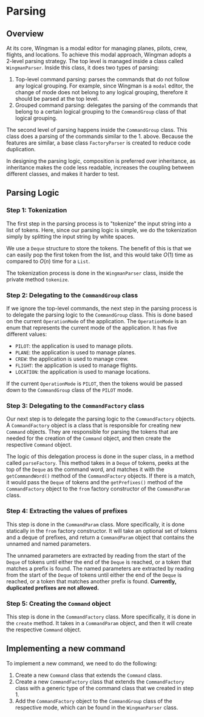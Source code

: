 # Parsing

## Overview

At its core, Wingman is a modal editor for managing planes, pilots, crew,
flights, and locations. To achieve this modal approach,
Wingman adopts a 2-level parsing strategy. The top level is managed inside a
class called `WingmanParser`. Inside this class, it does two types of parsing:

1. Top-level command parsing: parses the commands that do not follow any
   logical grouping. For example, since Wingman is a `modal` editor, the
   change of mode does not belong to any logical grouping, therefore it
   should be parsed at the top level.
2. Grouped command parsing: delegates the parsing of the commands that
   belong to a certain logical grouping to the `CommandGroup` class of that
   logical grouping.

The second level of parsing happens inside the `CommandGroup` class. This
class does a parsing of the commands similar to the 1. above. Because the
features are similar, a base class `FactoryParser` is created to reduce code
duplication.

In designing the parsing logic, composition is preferred over inheritance,
as inheritance makes the code less readable, increases the coupling between
different classes, and makes it harder to test.

## Parsing Logic

### Step 1: Tokenization

The first step in the parsing process is to "tokenize" the input string into
a list of tokens. Here, since our parsing logic is simple, we do the
tokenization simply by splitting the input string by white spaces.

We use a `Deque` structure to store the tokens. The benefit of this is that
we can easily pop the first token from the list, and this would take $O(1)$
time as compared to $O(n)$ time for a `List`.

The tokenization process is done in the `WingmanParser` class, inside the
private method `tokenize`.

### Step 2: Delegating to the `CommandGroup` class

If we ignore the top-level commands, the next step in the parsing process is
to delegate the parsing logic to the `CommandGroup` class. This is done
based on the current `OperationMode` of the application. The `OperationMode`
is an enum that represents the current mode of the application. It has five
different values:

- `PILOT`: the application is used to manage pilots.
- `PLANE`: the application is used to manage planes.
- `CREW`: the application is used to manage crew.
- `FLIGHT`: the application is used to manage flights.
- `LOCATION`: the application is used to manage locations.

If the current `OperationMode` is `PILOT`, then the tokens would be passed
down to the `CommandGroup` class of the `PILOT` mode.

### Step 3: Delegating to the `CommandFactory` class

Our next step is to delegate the parsing logic to the `CommandFactory`
objects. A `CommandFactory` object is a class that is responsible for
creating new `Command` objects. They are responsible for parsing the tokens
that are needed for the creation of the `Command` object, and then create
the respective `Command` object.

The logic of this delegation process is done in the super class, in a method
called `parseFactory`. This method takes in a `Deque` of tokens, peeks at
the top of the `Deque` as the command word, and matches it with the
`getCommandWord()` method of the `CommandFactory` objects. If there is a
match, it would pass the `Deque` of tokens and the `getPrefixes()` method of
the `CommandFactory` object to the `from` factory constructor of the
`CommandParam` class.

### Step 4: Extracting the values of prefixes

This step is done in the `CommandParam` class. More specifically, it is done
statically in the `from` factory constructor. It will take an optional set
of tokens and a deque of prefixes, and return a `CommandParam` object that
contains the unnamed and named parameters.

The unnamed parameters are extracted by reading from the start of the `Deque`
of tokens until either the end of the `Deque` is reached, or a token that
matches a prefix is found. The named parameters are extracted by reading from
the start of the `Deque` of tokens until either the end of the `Deque` is
reached, or a token that matches another prefix is found. **Currently,
duplicated prefixes are not allowed.**

### Step 5: Creating the `Command` object

This step is done in the `CommandFactory` class. More specifically, it is
done in the `create` method. It takes in a `CommandParam` object, and then
it will create the respective `Command` object.

## Implementing a new command

To implement a new command, we need to do the following:

1. Create a new `Command` class that extends the `Command` class.
2. Create a new `CommandFactory` class that extends the `CommandFactory`
   class with a generic type of the command class that we created in step 1.
3. Add the `CommandFactory` object to the `CommandGroup` class of the
   respective mode, which can be found in the `WingmanParser` class.
